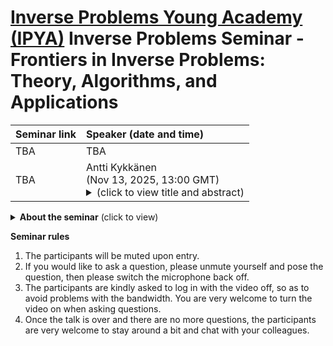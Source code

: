 # [Inverse Problems Young Academy (IPYA)](https://ipia.site/wp/about-ipya/) Inverse Problems Seminar - Frontiers in Inverse Problems: Theory, Algorithms, and Applications

| Seminar link | Speaker (date and time) | 
|:----|:----|
| TBA | TBA | 
| TBA | Antti Kykkänen <br> (Nov 13, 2025, 13:00 GMT) <br> <details><summary> (click to view title and abstract) </summary> **title.** TBA <br> **abstract.** TBA </details> |    

<details> <summary> <b>About the seminar</b> (click to view) </summary> 
Inverse problems play a central role across diverse fields, including medical imaging (CT, MRI), geophysical exploration, financial modeling, and machine learning. The fundamental challenge, recovering hidden causes from observed data, is inherently ill-posed and demands advanced mathematical techniques to ensure stability and interpretability of solutions.

This seminar aims to provide a cutting-edge survey of current developments in inverse problems, highlighting the interplay between rigorous theory, algorithmic innovation, and real-world applications. Participants will gain both conceptual insights and practical knowledge of state-of-the-art approaches. Topics will include:
1. Theoretical analysis of inverse problems
2. Regularization theory and optimization
3. Bayesian and statistical frameworks
4. Machine learning-based methods

To foster engagement and discussion, the seminar will follow this structure:
1. **Frequency.** Bi-weekly sessions (30-60 minutes)
2. **Structure.** Main presentation followed by 5-10 minutes of open discussion
3. **Mode.** Online

**Organizers.** [Pu-Zhao Kow](https://puzhaokow1993.github.io/homepage/), Ping Liu, [Suman Kumar Sahoo](https://sites.google.com/view/suman-sahoo-math-inverse), [Yaohua Zang](https://yaohua32.github.io/)
</details>

**Seminar rules** 
1. The participants will be muted upon entry.
2. If you would like to ask a question, please unmute yourself and pose the question, then please switch the microphone back off.
3. The participants are kindly asked to log in with the video off, so as to avoid problems with the bandwidth. You are very welcome to turn the video on when asking questions.
4. Once the talk is over and there are no more questions, the participants are very welcome to stay around a bit and chat with your colleagues.

<!---
![\LaTeX](https://latex.codecogs.com/png.image?\dpi{110}\LaTeX)
--> 
